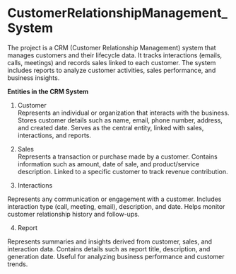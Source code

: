 # CustomerRelationshipManagement_System

The project is a CRM (Customer Relationship Management) system that manages customers and their lifecycle data. It tracks interactions (emails, calls, meetings) and records sales linked to each customer.
The system includes reports to analyze customer activities, sales performance, and business insights.

**Entities in the CRM System**

1. Customer  
Represents an individual or organization that interacts with the business.
Stores customer details such as name, email, phone number, address, and created date.
Serves as the central entity, linked with sales, interactions, and reports.

2. Sales  
Represents a transaction or purchase made by a customer.
Contains information such as amount, date of sale, and product/service description.
Linked to a specific customer to track revenue contribution.

3. Interactions

Represents any communication or engagement with a customer.
Includes interaction type (call, meeting, email), description, and date.
Helps monitor customer relationship history and follow-ups.

4. Report

Represents summaries and insights derived from customer, sales, and interaction data.
Contains details such as report title, description, and generation date.
Useful for analyzing business performance and customer trends.
